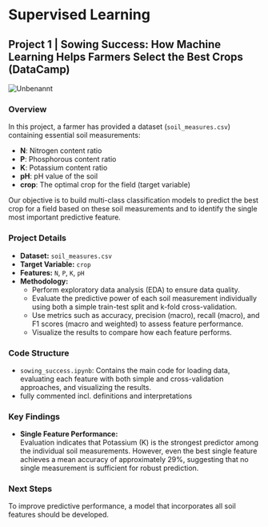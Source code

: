 # Supervised Learning 
## Project 1 | Sowing Success: How Machine Learning Helps Farmers Select the Best Crops (DataCamp)

![Unbenannt](https://github.com/user-attachments/assets/d3f6f2ca-471b-4f84-ac8f-51b95377d17a)

### Overview

In this project, a farmer has provided a dataset (`soil_measures.csv`) containing essential soil measurements:
- **N**: Nitrogen content ratio
- **P**: Phosphorous content ratio
- **K**: Potassium content ratio
- **pH**: pH value of the soil
- **crop**: The optimal crop for the field (target variable)

Our objective is to build multi-class classification models to predict the best crop for a field based on these soil measurements and to identify the single most important predictive feature.

### Project Details

- **Dataset:** `soil_measures.csv`
- **Target Variable:** `crop`
- **Features:** `N`, `P`, `K`, `pH`
- **Methodology:**
  - Perform exploratory data analysis (EDA) to ensure data quality.
  - Evaluate the predictive power of each soil measurement individually using both a simple train-test split and k-fold cross-validation.
  - Use metrics such as accuracy, precision (macro), recall (macro), and F1 scores (macro and weighted) to assess feature performance.
  - Visualize the results to compare how each feature performs.

### Code Structure

- `sowing_success.ipynb`: Contains the main code for loading data, evaluating each feature with both simple and cross-validation approaches, and visualizing the results.
- fully commented incl. definitions and interpretations

### Key Findings

- **Single Feature Performance:**  
  Evaluation indicates that Potassium (K) is the strongest predictor among the individual soil measurements. However, even the best single feature achieves a mean accuracy of approximately 29%, suggesting that no single measurement is sufficient for robust prediction.

### Next Steps
To improve predictive performance, a model that incorporates all soil features should be developed.
